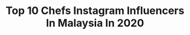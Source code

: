 ---
title: Top 10 Chefs Instagram Influencers In Malaysia In 2020
description: Identify the most popular Instagram accounts on inBeat.
platform: Instagram
profiles:
  - username: "melvinegar"
    fullname: >-
      M E L  V I N E G A R
    location: "Malaysia"
    followers: 25836
    engagement: 1390
    commentsToLikes: 0.031650
    avatar: "https://scontent-atl3-1.cdninstagram.com/v/t51.2885-19/s320x320/53548190_2028782797416005_4143144561478205440_n.jpg?_nc_ht=scontent-atl3-1.cdninstagram.com&_nc_ohc=HwANUO8XRdAAX8PM4yL&oh=494ae429892480736a04fb09a1126edc&oe=5EBC047D"
    verified: false
    hashtags: "#newyearnewme, #wuhanvirus, #9gag, #toiletpapercrisis"
  - username: "zortan"
    fullname: >-
      Zor Tan 陳茳誔
    location: "Malaysia"
    followers: 2793
    engagement: 878
    commentsToLikes: 0.040655
    avatar: "https://scontent-lhr8-1.cdninstagram.com/v/t51.2885-19/s320x320/12277028_1060954983938894_752925146_a.jpg?_nc_ht=scontent-lhr8-1.cdninstagram.com&_nc_ohc=VQ0pPyO4XvAAX8LztRp&oh=52e73de3cb66d35f905ba742d35c5ca5&oe=5EBC1873"
    verified: false
    hashtags: "#friendship, #earlycnydinner, #3rdimportantladiesinmylife, #peachblossom"
  - username: "shersonlian"
    fullname: >-
      Sherson Lian
    location: "Malaysia"
    followers: 53800
    engagement: 237
    commentsToLikes: 0.035912
    avatar: "https://scontent-ams4-1.cdninstagram.com/v/t51.2885-19/s320x320/14351018_1197594773633735_7214240160316129280_a.jpg?_nc_ht=scontent-ams4-1.cdninstagram.com&_nc_ohc=D8maw35yN8UAX-B7DUm&oh=a4d771bd693524376156c89b1ff66cab&oe=5EB9537F"
    verified: true
    hashtags: "#covid19malaysia, #tlcfest19, #makansudah, #guinnesstime"
  - username: "wangpix"
    fullname: >-
      Phil Wang
    location: "Malaysia"
    followers: 45523
    engagement: 411
    commentsToLikes: 0.015524
    avatar: "https://scontent-lhr8-1.cdninstagram.com/v/t51.2885-19/s320x320/25015176_178124239590300_1256260964664213504_n.jpg?_nc_ht=scontent-lhr8-1.cdninstagram.com&_nc_ohc=7JTJ_lDmd2IAX8vPVaj&oh=4b4a56f6fd5c82e7d4b371e0569e7445&oe=5EBAC977"
    verified: true
    hashtags: "#pork, #glastonburyfestival, #toiletpaper, #ad"
  - username: "jeffrey__tan"
    fullname: >-
      Jeffrey Tan
    location: "Malaysia"
    followers: 47134
    engagement: 218
    commentsToLikes: 0.004849
    avatar: "https://scontent-ams4-1.cdninstagram.com/v/t51.2885-19/s320x320/64648719_1257954731029312_4369399281103142912_n.jpg?_nc_ht=scontent-ams4-1.cdninstagram.com&_nc_ohc=L1g9T51S_6IAX9HJFrl&oh=e13d4999406c8f25761d53f36ba8cb6d&oe=5EB2D2FD"
    verified: false
    hashtags: "#bringmeback, #mango, #chocolate, #design"
  - username: "peterhughdavis"
    fullname: >-
      🇲🇾 Davis 🇬🇧
    location: "Malaysia"
    followers: 38414
    engagement: 178
    commentsToLikes: 0.092245
    avatar: "https://scontent-lhr8-1.cdninstagram.com/v/t51.2885-19/s320x320/24126288_146298462676375_2349987245722697728_n.jpg?_nc_ht=scontent-lhr8-1.cdninstagram.com&_nc_ohc=Lr7ZA7hrcm0AX-3He9p&oh=bb4215fc81b7eb70456fcd3161a6802a&oe=5EB9391B"
    verified: true
    hashtags: "#wantonmee, #hilo, #onset, #flightjacket"
  - username: "sarahmaylow"
    fullname: >-
      Malaysia No.1 Tarot Reader 🔮🃏
    location: "Malaysia"
    followers: 30572
    engagement: 542
    commentsToLikes: 0.029871
    avatar: "https://scontent-ams4-1.cdninstagram.com/v/t51.2885-19/s320x320/10735343_1184376981589610_1786628266_a.jpg?_nc_ht=scontent-ams4-1.cdninstagram.com&_nc_ohc=2vY6eGfz7uUAX-uX__j&oh=ed245dda120d0cea37fbb5697cb69c79&oe=5EBC95F0"
    verified: false
    hashtags: "#cleomalaysia, #chinesenewyear, #divination, #hustlers"
  - username: "myfoodiescorner"
    fullname: >-
      Foodie's Corner
    location: "Malaysia"
    followers: 15739
    engagement: 557
    commentsToLikes: 0.008363
    avatar: "https://scontent-ams4-1.cdninstagram.com/v/t51.2885-19/s320x320/29717871_292043634662663_8596215002417856512_n.jpg?_nc_ht=scontent-ams4-1.cdninstagram.com&_nc_ohc=nn2am7VZVmQAX-zZ4-v&oh=bcbacf9d24c43be4411745edd043a339&oe=5EB08D23"
    verified: false
    hashtags: "#malabar, #mrinalsblog, #kannurian, #eeeeeats"
  - username: "rean.rahman_"
    fullname: >-
      #ReanRahman 🇧🇩
    location: "Malaysia"
    followers: 6044
    engagement: 902
    commentsToLikes: 0.015355
    avatar: "https://scontent-ams4-1.cdninstagram.com/v/t51.2885-19/s320x320/90491996_552443942055523_3239838253943095296_n.jpg?_nc_ht=scontent-ams4-1.cdninstagram.com&_nc_ohc=6k_J4dQFd7cAX-N172V&oh=93a9d88d2b151e9edf5404ca504400c6&oe=5EAC2F4B"
    verified: false
    hashtags: "#music, #streetphotomag, #cricket, #streetcricket"
---